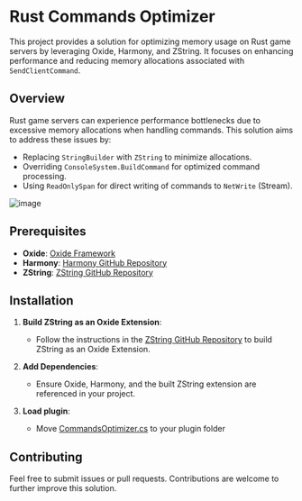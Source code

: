 # Rust Commands Optimizer

This project provides a solution for optimizing memory usage on Rust game servers by leveraging Oxide, Harmony, and ZString. It focuses on enhancing performance and reducing memory allocations associated with `SendClientCommand`.

## Overview

Rust game servers can experience performance bottlenecks due to excessive memory allocations when handling commands. This solution aims to address these issues by:

- Replacing `StringBuilder` with `ZString` to minimize allocations.
- Overriding `ConsoleSystem.BuildCommand` for optimized command processing.
- Using `ReadOnlySpan` for direct writing of commands to `NetWrite` (Stream).

![image](https://github.com/user-attachments/assets/d5357301-8042-45f3-843d-7e391527d591)

## Prerequisites

- **Oxide**: [Oxide Framework](https://umod.org/)
- **Harmony**: [Harmony GitHub Repository](https://github.com/pardeike/Harmony)
- **ZString**: [ZString GitHub Repository](https://github.com/Cysharp/ZString)

## Installation
1. **Build ZString as an Oxide Extension**:
   - Follow the instructions in the [ZString GitHub Repository](https://github.com/Cysharp/ZString) to build ZString as an Oxide Extension.

2. **Add Dependencies**:
   - Ensure Oxide, Harmony, and the built ZString extension are referenced in your project.

4. **Load plugin**:
   - Move [CommandsOptimizer.cs](https://github.com/dexsper/Rust.CommandsOptimizer/blob/main/CommandsOptimizer.cs) to your plugin folder

## Contributing

Feel free to submit issues or pull requests. Contributions are welcome to further improve this solution.
